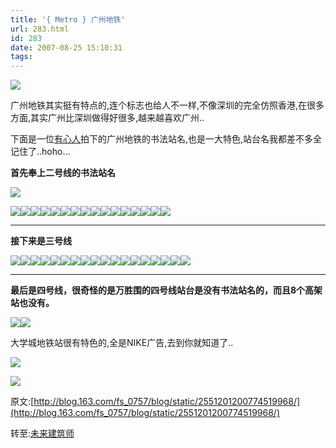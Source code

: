 ```yaml
---
title: '{ Metro } 广州地铁'
url: 283.html
id: 283
date: 2007-08-25 15:10:31
tags:
---
```


[![](http://cai13.info/blog_pic/metro/447545212970914185.jpg)](http://cai13.info/blog_pic/metro/447545212970914185.jpg)

广州地铁其实挺有特点的,连个标志也给人不一样,不像深圳的完全仿照香港,在很多方面,其实广州比深圳做得好很多,越来越喜欢广州..

下面是一位[有心人](http://blog.163.com/fs_0757/blog/static/2551201200774519968/)拍下的广州地铁的书法站名,也是一大特色,站台名我都差不多全记住了..hoho...

**首先奉上二号线的书法站名**

**[![](http://cai13.info/blog_pic/metro/448671112877754614.jpg)](http://cai13.info/blog_pic/metro/448671112877754614.jpg)**

[![](http://cai13.info/blog_pic/metro/491736784314472559.jpg)](http://cai13.info/blog_pic/metro/491736784314472559.jpg)[![](http://cai13.info/blog_pic/metro/488359084593967383.jpg)](http://cai13.info/blog_pic/metro/488359084593967383.jpg)[![](http://cai13.info/blog_pic/metro/475974185618676118.jpg)](v475974185618676118.jpg)[![](http://cai13.info/blog_pic/metro/491736784314472560.jpg)](http://cai13.info/blog_pic/metro/491736784314472560.jpg)[![](http://cai13.info/blog_pic/metro/488359084593967384.jpg)](http://cai13.info/blog_pic/metro/488359084593967384.jpg)[![](http://cai13.info/blog_pic/metro/488359084593967385.jpg)](http://cai13.info/blog_pic/metro/488359084593967385.jpg)[![](http://cai13.info/blog_pic/metro/487514659663838296.jpg)](http://cai13.info/blog_pic/metro/487514659663838296.jpg)[![](http://cai13.info/blog_pic/metro/488359084593967386.jpg)](http://cai13.info/blog_pic/metro/488359084593967386.jpg)[![](http://cai13.info/blog_pic/metro/488359084593967417.jpg)](http://cai13.info/blog_pic/metro/488359084593967417.jpg)[![](http://cai13.info/blog_pic/metro/475974185618676144.jpg)](http://cai13.info/blog_pic/metro/475974185618676144.jpg)[![](http://cai13.info/blog_pic/metro/487514659663838318.jpg)](http://cai13.info/blog_pic/metro/487514659663838318.jpg)[![](http://cai13.info/blog_pic/metro/487514659663838319.jpg)](http://cai13.info/blog_pic/metro/487514659663838319.jpg)[](http://cai13.info/blog_pic/metro/448671112877754614.jpg)[![](http://cai13.info/blog_pic/metro/488359084593967418.jpg)](http://cai13.info/blog_pic/metro/488359084593967418.jpg)[![](http://cai13.info/blog_pic/metro/448671112877754615.jpg)](http://cai13.info/blog_pic/metro/448671112877754615.jpg)[![](http://cai13.info/blog_pic/metro/488359084593967419.jpg)](http://cai13.info/blog_pic/metro/488359084593967419.jpg)[![](http://cai13.info/blog_pic/metro/491736784314472635.jpg)](http://cai13.info/blog_pic/metro/491736784314472635.jpg)

* * *

**接下来是三号线**

[![](http://cai13.info/blog_pic/metro/472596485898173272.jpg)](http://cai13.info/blog_pic/metro/472596485898173272.jpg)[![](http://cai13.info/blog_pic/metro/447545212970913859.jpg)](http://cai13.info/blog_pic/metro/447545212970913859.jpg)[![](http://cai13.info/blog_pic/metro/472596485898173273.jpg)](http://cai13.info/blog_pic/metro/472596485898173273.jpg)[![](http://cai13.info/blog_pic/metro/447545212970913860.jpg)](http://cai13.info/blog_pic/metro/447545212970913860.jpg)[![](http://cai13.info/blog_pic/metro/447545212970913861.jpg)](http://cai13.info/blog_pic/metro/447545212970913861.jpg)[![](http://cai13.info/blog_pic/metro/472596485898173274.jpg)](http://cai13.info/blog_pic/metro/472596485898173274.jpg)[![](http://cai13.info/blog_pic/metro/491455309337765238.jpg)](http://cai13.info/blog_pic/metro/491455309337765238.jpg)[![](http://cai13.info/blog_pic/metro/464996661526844460.jpg)](http://cai13.info/blog_pic/metro/464996661526844460.jpg)[![](http://cai13.info/blog_pic/metro/491455309337765248.jpg)](http://cai13.info/blog_pic/metro/491455309337765248.jpg)[![](http://cai13.info/blog_pic/metro/491455309337765249.jpg)](http://cai13.info/blog_pic/metro/491455309337765249.jpg)[![](http://cai13.info/blog_pic/metro/464996661526844474.jpg)](http://cai13.info/blog_pic/metro/464996661526844474.jpg)[![](http://cai13.info/blog_pic/metro/491455309337765250.jpg)](http://cai13.info/blog_pic/metro/491455309337765250.jpg)[![](http://cai13.info/blog_pic/metro/491455309337765251.jpg)](http://cai13.info/blog_pic/metro/491455309337765251.jpg)[![](http://cai13.info/blog_pic/metro/491455309337765252.jpg)](http://cai13.info/blog_pic/metro/491455309337765252.jpg)[![](http://cai13.info/blog_pic/metro/453737662458540550.jpg)](http://cai13.info/blog_pic/metro/453737662458540550.jpg)[![](http://cai13.info/blog_pic/metro/447545212970913872.jpg)](http://cai13.info/blog_pic/metro/447545212970913872.jpg)[![](http://cai13.info/blog_pic/metro/447545212970913873.jpg)](http://cai13.info/blog_pic/metro/447545212970913873.jpg)[![](http://cai13.info/blog_pic/metro/453737662458540554.jpg)](http://cai13.info/blog_pic/metro/453737662458540554.jpg)

* * *

**最后是四号线，很奇怪的是万胜围的四号线站台是没有书法站名的，而且8个高架站也没有。**

[![](http://cai13.info/blog_pic/metro/453737662458540604.jpg)](http://cai13.info/blog_pic/metro/453737662458540604.jpg)[![](http://cai13.info/blog_pic/metro/464996661526844527.jpg)](http://cai13.info/blog_pic/metro/464996661526844527.jpg)

大学城地铁站很有特色的,全是NIKE广告,去到你就知道了..

[![](http://cai13.info/blog_pic/metro/447545212970913924.jpg)](http://cai13.info/blog_pic/metro/447545212970913924.jpg)

[![](http://cai13.info/blog_pic/metro/464996661526844528.jpg)](http://cai13.info/blog_pic/metro/464996661526844528.jpg)

原文:[http://blog.163.com/fs_0757/blog/static/2551201200774519968/](http://blog.163.com/fs_0757/blog/static/2551201200774519968/)

转至:[未来建筑师](http://blog.163.com/fs_0757/blog)
